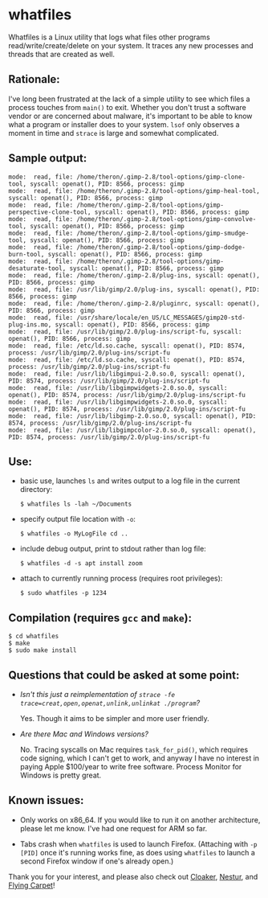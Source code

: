 # whatfiles
Whatfiles is a Linux utility that logs what files other programs read/write/create/delete on your system. It traces any new processes and threads that are created as well.

## Rationale:
I've long been frustrated at the lack of a simple utility to see which files a process touches from `main()` to exit. Whether you don't trust a software vendor or are concerned about malware, it's important to be able to know what a program or installer does to your system. `lsof` only observes a moment in time and `strace` is large and somewhat complicated.

## Sample output:
```
mode:  read, file: /home/theron/.gimp-2.8/tool-options/gimp-clone-tool, syscall: openat(), PID: 8566, process: gimp
mode:  read, file: /home/theron/.gimp-2.8/tool-options/gimp-heal-tool, syscall: openat(), PID: 8566, process: gimp
mode:  read, file: /home/theron/.gimp-2.8/tool-options/gimp-perspective-clone-tool, syscall: openat(), PID: 8566, process: gimp
mode:  read, file: /home/theron/.gimp-2.8/tool-options/gimp-convolve-tool, syscall: openat(), PID: 8566, process: gimp
mode:  read, file: /home/theron/.gimp-2.8/tool-options/gimp-smudge-tool, syscall: openat(), PID: 8566, process: gimp
mode:  read, file: /home/theron/.gimp-2.8/tool-options/gimp-dodge-burn-tool, syscall: openat(), PID: 8566, process: gimp
mode:  read, file: /home/theron/.gimp-2.8/tool-options/gimp-desaturate-tool, syscall: openat(), PID: 8566, process: gimp
mode:  read, file: /home/theron/.gimp-2.8/plug-ins, syscall: openat(), PID: 8566, process: gimp
mode:  read, file: /usr/lib/gimp/2.0/plug-ins, syscall: openat(), PID: 8566, process: gimp
mode:  read, file: /home/theron/.gimp-2.8/pluginrc, syscall: openat(), PID: 8566, process: gimp
mode:  read, file: /usr/share/locale/en_US/LC_MESSAGES/gimp20-std-plug-ins.mo, syscall: openat(), PID: 8566, process: gimp
mode:  read, file: /usr/lib/gimp/2.0/plug-ins/script-fu, syscall: openat(), PID: 8566, process: gimp
mode:  read, file: /etc/ld.so.cache, syscall: openat(), PID: 8574, process: /usr/lib/gimp/2.0/plug-ins/script-fu
mode:  read, file: /etc/ld.so.cache, syscall: openat(), PID: 8574, process: /usr/lib/gimp/2.0/plug-ins/script-fu
mode:  read, file: /usr/lib/libgimpui-2.0.so.0, syscall: openat(), PID: 8574, process: /usr/lib/gimp/2.0/plug-ins/script-fu
mode:  read, file: /usr/lib/libgimpwidgets-2.0.so.0, syscall: openat(), PID: 8574, process: /usr/lib/gimp/2.0/plug-ins/script-fu
mode:  read, file: /usr/lib/libgimpwidgets-2.0.so.0, syscall: openat(), PID: 8574, process: /usr/lib/gimp/2.0/plug-ins/script-fu
mode:  read, file: /usr/lib/libgimp-2.0.so.0, syscall: openat(), PID: 8574, process: /usr/lib/gimp/2.0/plug-ins/script-fu
mode:  read, file: /usr/lib/libgimpcolor-2.0.so.0, syscall: openat(), PID: 8574, process: /usr/lib/gimp/2.0/plug-ins/script-fu
```

## Use:

- basic use, launches `ls` and writes output to a log file in the current directory:

    `$ whatfiles ls -lah ~/Documents`

- specify output file location with `-o`:

    `$ whatfiles -o MyLogFile cd ..`

- include debug output, print to stdout rather than log file:

    `$ whatfiles -d -s apt install zoom`

- attach to currently running process (requires root privileges):

    `$ sudo whatfiles -p 1234`

## Compilation (requires `gcc` and `make`):
```
$ cd whatfiles
$ make
$ sudo make install
```

## Questions that could be asked at some point:

- _Isn't this just a reimplementation of `strace -fe trace=creat,open,openat,unlink,unlinkat ./program`?_

  Yes. Though it aims to be simpler and more user friendly.

- _Are there Mac and Windows versions?_

  No. Tracing syscalls on Mac requires `task_for_pid()`, which requires code signing, which I can't get to work, and anyway I have no interest in paying Apple $100/year to write free software. Process Monitor for Windows is pretty great.

## Known issues:

- Only works on x86_64. If you would like to run it on another architecture, please let me know. I've had one request for ARM so far.

- Tabs crash when `whatfiles` is used to launch Firefox. (Attaching with `-p [PID]` once it's running works fine, as does using `whatfiles` to launch a second Firefox window if one's already open.)


Thank you for your interest, and please also check out [Cloaker](https://github.com/spieglt/cloaker), [Nestur](https://github.com/spieglt/nestur), and [Flying Carpet](https://github.com/spieglt/flyingcarpet)!
